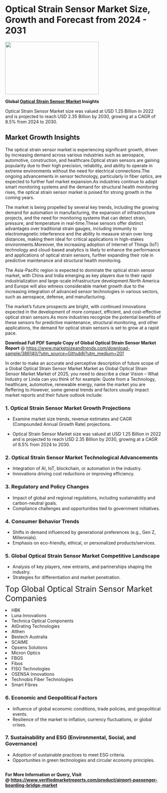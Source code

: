 <H1>Optical Strain Sensor Market Size, Growth and Forecast from 2024 - 2031</H1><img class="aligncenter size-medium wp-image-584254" src="https://thirdeyenews.in/wp-content/uploads/2024/09/Global-Market-Research-300x168.jpeg" alt="" width="300" height="168" /><p><strong>Global&nbsp;<a href="https://www.marketsizeandtrends.com/download-sample/386140/?utm_source=Github8j?utm_medium=201">Optical Strain Sensor Market</a> Insights</strong></p><p>Optical Strain Sensor Market size was valued at USD 1.25 Billion in 2022 and is projected to reach USD 2.35 Billion by 2030, growing at a CAGR of 8.5% from 2024 to 2030.</p><p><h2>Market Growth Insights</h2> <p>The optical strain sensor market is experiencing significant growth, driven by increasing demand across various industries such as aerospace, automotive, construction, and healthcare.Optical strain sensors are gaining popularity due to their high precision, reliability, and ability to operate in extreme environments without the need for electrical connections.The ongoing advancements in sensor technology, particularly in fiber optics, are expected to further fuel market expansion.As industries continue to adopt smart monitoring systems and the demand for structural health monitoring rises, the optical strain sensor market is poised for strong growth in the coming years.</p> <p>The market is being propelled by several key trends, including the growing demand for automation in manufacturing, the expansion of infrastructure projects, and the need for monitoring systems that can detect strain, pressure, and temperature in real-time.These sensors offer distinct advantages over traditional strain gauges, including immunity to electromagnetic interference and the ability to measure strain over long distances, making them ideal for critical applications in high-stakes environments.Moreover, the increasing adoption of Internet of Things (IoT) technology and cloud-based analytics is likely to enhance the performance and applications of optical strain sensors, further expanding their role in predictive maintenance and structural health monitoring.</p> <p>The Asia-Pacific region is expected to dominate the optical strain sensor market, with China and India emerging as key players due to their rapid industrialization and large-scale infrastructure development.North America and Europe will also witness considerable market growth due to the increasing integration of advanced sensor technologies in various sectors, such as aerospace, defense, and manufacturing.</p> <p>The market’s future prospects are bright, with continued innovations expected in the development of more compact, efficient, and cost-effective optical strain sensors.As more industries recognize the potential benefits of these sensors for predictive maintenance, structural monitoring, and other applications, the demand for optical strain sensors is set to grow at a rapid pace.</p> <p><span class=""><strong>Download Full PDF Sample Copy of Global Optical Strain Sensor Market Report</strong> @ <a href="https://www.marketsizeandtrends.com/download-sample/386140/?utm_source=Github8j?utm_medium=201" target="_blank">https://www.marketsizeandtrends.com/download-sample/386140/?utm_source=Github8j?utm_medium=201</a></span></p><p>In order to make an accurate and perceptive description of future scope of a Global&nbsp;Optical Strain Sensor Market Market as Global&nbsp;Optical Strain Sensor Market Market of 2025, you need to describe a clear Vision &ndash; What Industry or Linda can you think of for example: Quote from a Technology, healthcare, automotive, renewable energy, name the market you are Reffering to.However, some general trends and factors usually impact market reports and their future outlook include:</p><h3>1.&nbsp;<strong>Optical Strain Sensor Market Growth Projections</strong></h3><ul><li>Examine market size trends, revenue estimates and CAGR (Compounded Annual Growth Rate) projections.</li><li><p>Optical Strain Sensor Market size was valued at USD 1.25 Billion in 2022 and is projected to reach USD 2.35 Billion by 2030, growing at a CAGR of 8.5% from 2024 to 2030.</p></li></ul><h3>2.&nbsp;<strong>Optical Strain Sensor Market Technological Advancements</strong></h3><ul><li>Integration of AI, IoT, blockchain, or automation in the industry.</li><li>Innovations driving cost reductions or improving efficiency.</li></ul><h3>3.&nbsp;<strong>Regulatory and Policy Changes</strong></h3><ul><li>Impact of global and regional regulations, including sustainability and carbon-neutral goals.</li><li>Compliance challenges and opportunities tied to government initiatives.</li></ul><h3>4.&nbsp;<strong>Consumer Behavior Trends</strong></h3><ul><li>Shifts in demand influenced by generational preferences (e.g., Gen Z, Millennials).</li><li>Emphasis on eco-friendly, ethical, or personalized products/services.</li></ul><h3>5.&nbsp;<strong>Global Optical Strain Sensor Market Competitive Landscape</strong></h3><ul><li>Analysis of key players, new entrants, and partnerships shaping the industry.</li><li>Strategies for differentiation and market penetration.</li></ul><p data-pm-slice="1 1 []"><span style="color: inherit; font-family: inherit; font-size: 25px;">Top Global Optical Strain Sensor Market Companies</span></p><div class="" data-test-id=""><p><li>HBK</li><li> Luna Innovations</li><li> Technica Optical Components</li><li> AtGrating Technologies</li><li> Althen</li><li> Bestech Australia</li><li> SCAIME</li><li> Opsens Solutions</li><li> Micron Optics</li><li> FBGS</li><li> Fibos</li><li> FISO Technologies</li><li> OSENSA Innovations</li><li> Technobis Fiber Technologies</li><li> Smart Fibres</li></p></div><h3>6.&nbsp;<strong>Economic and Geopolitical Factors</strong></h3><ul><li>Influence of global economic conditions, trade policies, and geopolitical events.</li><li>Resilience of the market to inflation, currency fluctuations, or global crises.</li></ul><h3>7.&nbsp;<strong>Sustainability and ESG (Environmental, Social, and Governance)</strong></h3><ul><li>Adoption of sustainable practices to meet ESG criteria.</li><li>Opportunities in green technologies and circular economy principles.</li></ul><h2><strong style="font-size: 14px;">For More Information or Query, Visit @&nbsp;</strong><a style="background-color: #ffffff; font-size: 14px;" href="https://www.marketsizeandtrends.com/report/optical-strain-sensor-market/" target="_blank">https://www.verifiedmarketreports.com/product/airport-passenger-boarding-bridge-market</a></h2>